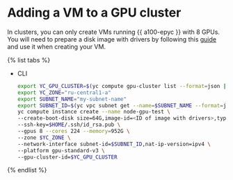 # Adding a VM to a GPU cluster

In clusters, you can only create VMs running {{ a100-epyc }} with 8 GPUs. You will need to prepare a disk image with drivers by following this [guide](../image-create/custom-image.md) and use it when creating your VM.

{% list tabs %}

- CLI

   ```bash
   export YC_GPU_CLUSTER=$(yc compute gpu-cluster list --format=json | jq -r .[].id)
   export YC_ZONE="ru-central1-a"
   export SUBNET_NAME="my-subnet-name"
   export SUBNET_ID=$(yc vpc subnet get --name=$SUBNET_NAME --format=json | jq -r .id)
   yc compute instance create --name node-gpu-test \
   --create-boot-disk size=64G,image-id=<ID of image with drivers>,type=network-ssd \
   --ssh-key=$HOME/.ssh/id_rsa.pub \
   --gpus 8 --cores 224 --memory=952G \
   --zone $YC_ZONE \
   --network-interface subnet-id=$SUBNET_ID,nat-ip-version=ipv4 \
   --platform gpu-standard-v3 \
   --gpu-cluster-id=$YC_GPU_CLUSTER
   ```

{% endlist %}
